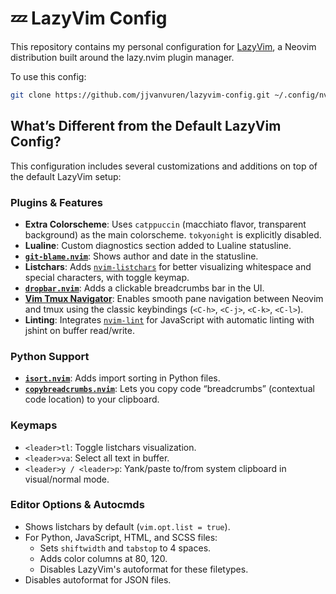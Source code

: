 # 💤 LazyVim Config

This repository contains my personal configuration for [LazyVim](https://github.com/LazyVim/LazyVim), a Neovim distribution built around the lazy.nvim plugin manager.

To use this config:
```sh
git clone https://github.com/jjvanvuren/lazyvim-config.git ~/.config/nvim
```

## What’s Different from the Default LazyVim Config?

This configuration includes several customizations and additions on top of the default LazyVim setup:

### Plugins & Features
- **Extra Colorscheme**: Uses `catppuccin` (macchiato flavor, transparent background) as the main colorscheme. `tokyonight` is explicitly disabled.
- **Lualine**: Custom diagnostics section added to Lualine statusline.
- **[`git-blame.nvim`](https://github.com/f-person/git-blame.nvim)**: Shows author and date in the statusline.
- **Listchars**: Adds [`nvim-listchars`](https://github.com/0xfraso/nvim-listchars) for better visualizing whitespace and special characters, with toggle keymap.
- **[`dropbar.nvim`](https://github.com/Bekaboo/dropbar.nvim)**: Adds a clickable breadcrumbs bar in the UI.
- **[Vim Tmux Navigator](https://github.com/christoomey/vim-tmux-navigator)**: Enables smooth pane navigation between Neovim and tmux using the classic keybindings (`<C-h>`, `<C-j>`, `<C-k>`, `<C-l>`).
- **Linting**: Integrates [`nvim-lint`](https://github.com/mfussenegger/nvim-lint) for JavaScript with automatic linting with jshint on buffer read/write.

### Python Support
- **[`isort.nvim`](https://github.com/jjvanvuren/isort.nvim)**: Adds import sorting in Python files.
- **[`copybreadcrumbs.nvim`](https://github.com/jjvanvuren/copybreadcrumbs.nvim)**: Lets you copy code “breadcrumbs” (contextual code location) to your clipboard.

### Keymaps
- `<leader>tl`: Toggle listchars visualization.
- `<leader>va`: Select all text in buffer.
- `<leader>y / <leader>p`: Yank/paste to/from system clipboard in visual/normal mode.

### Editor Options & Autocmds
- Shows listchars by default (`vim.opt.list = true`).
- For Python, JavaScript, HTML, and SCSS files:
    - Sets `shiftwidth` and `tabstop` to 4 spaces.
    - Adds color columns at 80, 120.
    - Disables LazyVim's autoformat for these filetypes.
- Disables autoformat for JSON files.
